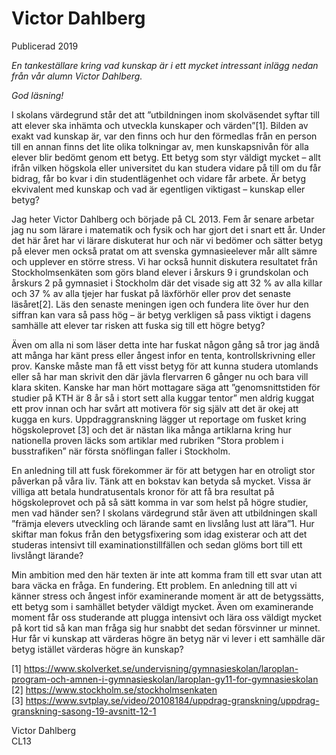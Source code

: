 # Victor Dahlberg

<span>Publicerad 2019</span>

_En tankeställare kring vad kunskap är i ett mycket intressant inlägg nedan från vår alumn Victor Dahlberg._

_God läsning!_

I skolans värdegrund står det att ”utbildningen inom skolväsendet syftar till att elever ska inhämta och utveckla kunskaper och värden”[1]. Bilden av exakt vad kunskap är, var den finns och hur den förmedlas från en person till en annan finns det lite olika tolkningar av, men kunskapsnivån för alla elever blir bedömt genom ett betyg. Ett betyg som styr väldigt mycket – allt ifrån vilken högskola eller universitet du kan studera vidare på till om du får bidrag, får bo kvar i din studentlägenhet och vidare får arbete. Är betyg ekvivalent med kunskap och vad är egentligen viktigast – kunskap eller betyg?

Jag heter Victor Dahlberg och började på CL 2013. Fem år senare arbetar jag nu som lärare i matematik och fysik och har gjort det i snart ett år. Under det här året har vi lärare diskuterat hur och när vi bedömer och sätter betyg på elever men också pratat om att svenska gymnasieelever mår allt sämre och upplever en större stress. Vi har också hunnit diskutera resultatet från Stockholmsenkäten som görs bland elever i årskurs 9 i grundskolan och årskurs 2 på gymnasiet i Stockholm där det visade sig att 32 % av alla killar och 37 % av alla tjejer har fuskat på läxförhör eller prov det senaste läsåret[2]. Läs den senaste meningen igen och fundera lite över hur den siffran kan vara så pass hög – är betyg verkligen så pass viktigt i dagens samhälle att elever tar risken att fuska sig till ett högre betyg?

Även om alla ni som läser detta inte har fuskat någon gång så tror jag ändå att många har känt press eller ångest infor en tenta, kontrollskrivning eller prov. Kanske måste man få ett visst betyg för att kunna studera utomlands eller så har man skrivit den där jävla flervarren 6 gånger nu och bara vill klara skiten. Kanske har man hört mottagare säga att ”genomsnittstiden för studier på KTH är 8 år så i stort sett alla kuggar tentor” men aldrig kuggat ett prov innan och har svårt att motivera för sig själv att det är okej att kugga en kurs. Uppdraggranskning lägger ut reportage om fusket kring högskoleprovet [3] och det är nästan lika många artiklarna kring hur nationella proven läcks som artiklar med rubriken ”Stora problem i busstrafiken” när första snöflingan faller i Stockholm.

En anledning till att fusk förekommer är för att betygen har en otroligt stor påverkan på våra liv. Tänk att en bokstav kan betyda så mycket. Vissa är villiga att betala hundratusentals kronor för att få bra resultat på högskoleprovet och på så sätt komma in var som helst på högre studier, men vad händer sen? I skolans värdegrund står även att utbildningen skall ”främja elevers utveckling och lärande samt en livslång lust att lära”1. Hur skiftar man fokus från den betygsfixering som idag existerar och att det studeras intensivt till examinationstillfällen och sedan glöms bort till ett livslångt lärande?

Min ambition med den här texten är inte att komma fram till ett svar utan att bara väcka en fråga. En fundering. Ett problem. En anledning till att vi känner stress och ångest inför examinerande moment är att de betygssätts, ett betyg som i samhället betyder väldigt mycket. Även om examinerande moment får oss studerande att plugga intensivt och lära oss väldigt mycket på kort tid så kan man fråga sig hur snabbt det sedan försvinner ur minnet. Hur får vi kunskap att värderas högre än betyg när vi lever i ett samhälle där betyg istället värderas högre än kunskap?

[1] https://www.skolverket.se/undervisning/gymnasieskolan/laroplan-program-och-amnen-i-gymnasieskolan/laroplan-gy11-for-gymnasieskolan  
[2] https://www.stockholm.se/stockholmsenkaten  
[3] https://www.svtplay.se/video/20108184/uppdrag-granskning/uppdrag-granskning-sasong-19-avsnitt-12-1

Victor Dahlberg  
CL13
